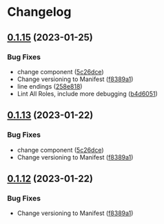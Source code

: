 # Changelog

## [0.1.15](https://github.com/DominoVagrant/demo-tasks/compare/demo-tasks-v0.1.14...demo-tasks/v0.1.15) (2023-01-25)


### Bug Fixes

* change component ([5c26dce](https://github.com/DominoVagrant/demo-tasks/commit/5c26dce9ec7d5ed51fbef06a8c8e586805ad1401))
* Change versioning to Manifest ([f8389a1](https://github.com/DominoVagrant/demo-tasks/commit/f8389a16fe3d91750085a2f791f050f58ef406e5))
* line endings ([258e818](https://github.com/DominoVagrant/demo-tasks/commit/258e8180e7534f1f6245a5eca41746357df744af))
* Lint All Roles, include more debugging ([b4d6051](https://github.com/DominoVagrant/demo-tasks/commit/b4d6051ee2b5ad246d82e5884dc18b5bbf4ff11e))

## [0.1.13](https://github.com/DominoVagrant/demo-tasks/compare/demo-tasks-v0.1.12...demo-tasks/v0.1.13) (2023-01-22)


### Bug Fixes

* change component ([5c26dce](https://github.com/DominoVagrant/demo-tasks/commit/5c26dce9ec7d5ed51fbef06a8c8e586805ad1401))
* Change versioning to Manifest ([f8389a1](https://github.com/DominoVagrant/demo-tasks/commit/f8389a16fe3d91750085a2f791f050f58ef406e5))

## [0.1.12](https://github.com/DominoVagrant/demo-tasks/compare/main-v0.1.11...main/v0.1.12) (2023-01-22)


### Bug Fixes

* Change versioning to Manifest ([f8389a1](https://github.com/DominoVagrant/demo-tasks/commit/f8389a16fe3d91750085a2f791f050f58ef406e5))
